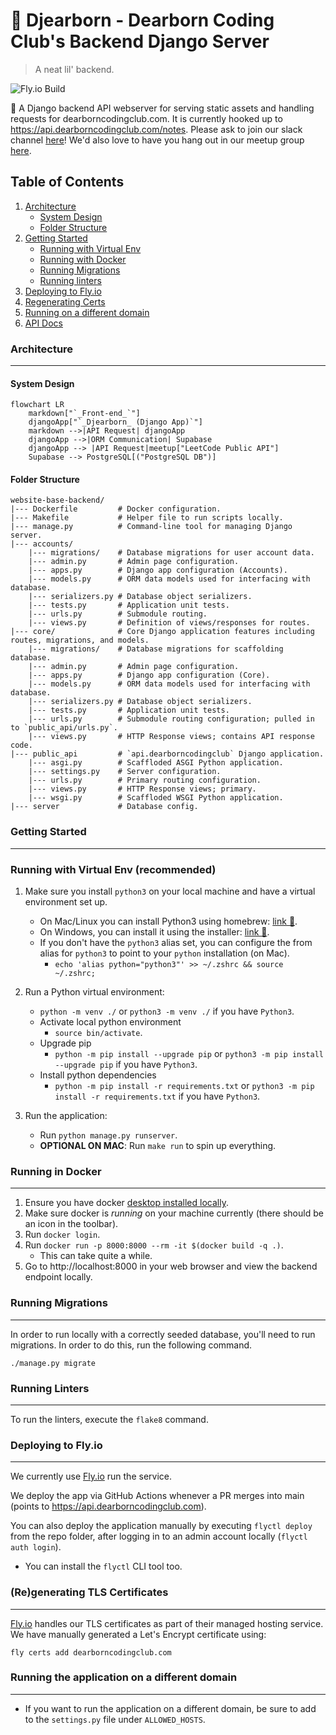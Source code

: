 # 🐍 Djearborn - Dearborn Coding Club's Backend Django Server
> A neat lil' backend.

![Fly.io Build](https://github.com/dearborn-coding-club/website-base-backend/actions/workflows/fly.yml/badge.svg)

🐍 A Django backend API webserver for serving static assets and handling requests for dearborncodingclub.com. It is currently hooked up to https://api.dearborncodingclub.com/notes. Please ask to join our slack channel [here](https://dearborncodingclub.slack.com)! We'd also love to have you hang out in our meetup group [here](https://www.meetup.com/dearborn-coding-club).

## Table of Contents
1. [Architecture](#architecture)
    * [System Design](#system-design)
    * [Folder Structure](#folder-structure)
2. [Getting Started](#getting-started)
    * [Running with Virtual Env](#running-with-virtual-env-recommended)
    * [Running with Docker](#running-in-docker)
    * [Running Migrations](#running-migrations)
    * [Running linters](#running-linters)
3. [Deploying to Fly.io](#deploying-to-flyio)
4. [Regenerating Certs](#regenerating-tls-certificates)
5. [Running on a different domain](#running-the-application-on-a-different-domain)
6. [API Docs](./docs/APIs.md)

### Architecture
---

#### System Design
```mermaid
flowchart LR
    markdown["`_Front-end_`"]
    djangoApp["`_Djearborn_ (Django App)`"]
    markdown -->|API Request| djangoApp
    djangoApp -->|ORM Communication| Supabase
    djangoApp --> |API Request|meetup["LeetCode Public API"]
    Supabase --> PostgreSQL[("PostgreSQL DB")]
```

#### Folder Structure

```
website-base-backend/
|--- Dockerfile         # Docker configuration.
|--- Makefile           # Helper file to run scripts locally.
|--- manage.py          # Command-line tool for managing Django server.
|--- accounts/
    |--- migrations/    # Database migrations for user account data.
    |--- admin.py       # Admin page configuration.
    |--- apps.py        # Django app configuration (Accounts).
    |--- models.py      # ORM data models used for interfacing with database.
    |--- serializers.py # Database object serializers.
    |--- tests.py       # Application unit tests.
    |--- urls.py        # Submodule routing.
    |--- views.py       # Definition of views/responses for routes.
|--- core/              # Core Django application features including routes, migrations, and models.
    |--- migrations/    # Database migrations for scaffolding database.
    |--- admin.py       # Admin page configuration.
    |--- apps.py        # Django app configuration (Core).
    |--- models.py      # ORM data models used for interfacing with database.
    |--- serializers.py # Database object serializers.
    |--- tests.py       # Application unit tests.
    |--- urls.py        # Submodule routing configuration; pulled in to `public_api/urls.py`.
    |--- views.py       # HTTP Response views; contains API response code.
|--- public_api         # `api.dearborncodingclub` Django application.
    |--- asgi.py        # Scaffloded ASGI Python application.
    |--- settings.py    # Server configuration.
    |--- urls.py        # Primary routing configuration.
    |--- views.py       # HTTP Response views; primary.
    |--- wsgi.py        # Scaffloded WSGI Python application.
|--- server             # Database config.
```

### Getting Started
---
### Running with Virtual Env (recommended)
1. Make sure you install `python3` on your local machine and  have a virtual environment set up.
    - On Mac/Linux you can install Python3 using homebrew: [link 🔗](https://docs.brew.sh/Homebrew-and-Python).
    - On Windows, you can install it using the installer: [link 🔗](https://www.python.org/downloads/).
    - If you don't have the `python3` alias set, you can configure the from alias for `python3` to point to your `python` installation (on Mac).
        - `echo 'alias python="python3"' >> ~/.zshrc && source ~/.zshrc;`
2. Run a Python virtual environment:
    - `python -m venv ./` or `python3 -m venv ./` if you have `Python3`.
    - Activate local python environment
        - `source bin/activate`.
    - Upgrade pip
        - `python -m pip install --upgrade pip` or `python3 -m pip install --upgrade pip` if you have `Python3`.
    - Install python dependencies
        - `python -m pip install -r requirements.txt` or `python3 -m pip install -r requirements.txt` if you have `Python3`.

2. Run the application:
    - Run `python manage.py runserver`.
    - __OPTIONAL ON MAC__: Run `make run` to spin up everything.

### Running in Docker
---
1. Ensure you have docker [desktop installed locally](https://www.docker.com/products/docker-desktop/).
2. Make sure docker is _running_ on your machine currently (there should be an icon in the toolbar).
3. Run `docker login`.
4. Run `docker run -p 8000:8000 --rm -it $(docker build -q .)`.
    - This can take quite a while.
5. Go to http://localhost:8000 in your web browser and view the backend endpoint locally.

### Running Migrations
---
In order to run locally with a correctly seeded database, you'll need to run migrations. In order to do this, run the following command.

`./manage.py migrate`

### Running Linters
---
To run the linters, execute the `flake8` command.

### Deploying to Fly.io
---
We currently use [Fly.io](https://fly.io) run the service.

We deploy the app via GitHub Actions whenever a PR merges into main (points to https://api.dearborncodingclub.com).
 
You can also deploy the application manually by executing `flyctl deploy` from the repo folder, after logging in to an admin account locally (`flyctl auth login`).
- You can install the `flyctl` CLI tool too.

### (Re)generating TLS Certificates
---
[Fly.io](https://fly.io) handles our TLS certificates as part of their managed hosting service. We have manually generated a Let's Encrypt certificate using:

`fly certs add dearborncodingclub.com`

### Running the application on a different domain
---
- If you want to run the application on a different domain, be sure to add to the `settings.py` file under `ALLOWED_HOSTS`.